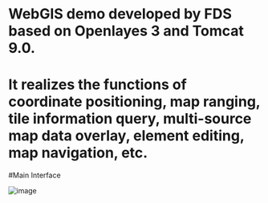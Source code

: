 # WebGIS demo developed by FDS based on Openlayes 3 and Tomcat 9.0.

# It realizes the functions of coordinate positioning, map ranging, tile information query, multi-source map data overlay, element editing, map navigation, etc.

#Main Interface

![image](https://user-images.githubusercontent.com/67225400/224528943-d9984573-4f05-475c-9464-894205621514.png)


